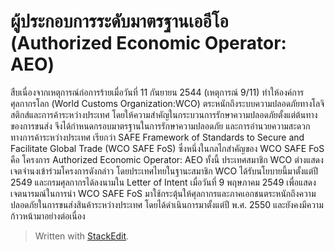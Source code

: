 
ผู้ประกอบการระดับมาตรฐานเออีโอ (Authorized Economic Operator: AEO)
===

สืบเนื่องจากเหตุการณ์ก่อการร้ายเมื่อวันที่ 11 กันยายน 2544 (เหตุการณ์ 9/11) ทำให้องค์การศุลกากรโลก (World Customs Organization:WCO) ตระหนักถึงระบบความปลอดภัยทางโลจิสติกส์และการค้าระหว่างประเทศ โดยให้ความสำคัญในกระบวนการรักษาความปลอดภัยตั้งแต่ต้นทางของการขนส่ง จึงได้กำหนดกรอบมาตรฐานในการรักษาความปลอดภัย และการอำนวยความสะดวกทางการค้าระหว่างประเทศ เรียกว่า SAFE Framework of Standards to Secure and Facilitate Global Trade (WCO SAFE FoS) ซึ่งหนึ่งในกลไกสำคัญของ WCO SAFE FoS คือ โครงการ Authorized Economic Operator: AEO ทั้งนี้ ประเทศสมาชิก WCO ต่างแสดงเจตจำนงเข้าร่วมโครงการดังกล่าว โดยประเทศไทยในฐานะสมาชิก WCO ได้รับนโยบายนี้มาตั้งแต่ปี 2549 และกรมศุลกากรได้ลงนามใน Letter of Intent เมื่อวันที่ 9 พฤษภาคม 2549 เพื่อแสดงเจตนารมณ์ในการนำ WCO SAFE FoS มาใช้กระตุ้นให้ศุลกากรและภาคเอกชนตระหนักถึงความปลอดภัยในการขนส่งสินค้าระหว่างประเทศ โดยได้ดำเนินการมาตั้งแต่ปี พ.ศ. 2550 และยังคงมีความก้าวหน้ามาอย่างต่อเนื่อง
  



> Written with [StackEdit](https://stackedit.io/).
<!--stackedit_data:
eyJoaXN0b3J5IjpbMTcyNDczMzI2OSw3MzA5OTgxMTZdfQ==
-->